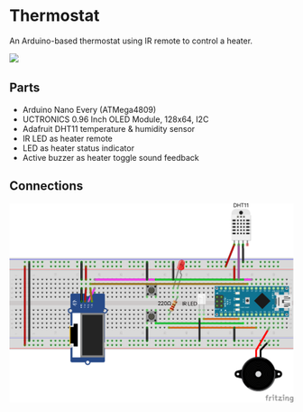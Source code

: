 # Thermostat

An Arduino-based thermostat using IR remote to control a heater.

![](docs/photo.png)

## Parts

* Arduino Nano Every (ATMega4809)
* UCTRONICS 0.96 Inch OLED Module, 128x64, I2C
* Adafruit DHT11 temperature & humidity sensor
* IR LED as heater remote
* LED as heater status indicator
* Active buzzer as heater toggle sound feedback

## Connections

![](docs/connections.png)
